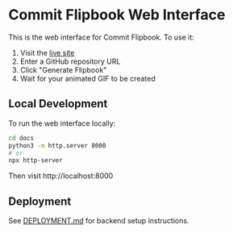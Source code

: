 # Commit Flipbook Web Interface

This is the web interface for Commit Flipbook. To use it:

1. Visit the [live site](https://twalichiewicz.github.io/commit-flipbook)
2. Enter a GitHub repository URL
3. Click "Generate Flipbook"
4. Wait for your animated GIF to be created

## Local Development

To run the web interface locally:

```bash
cd docs
python3 -m http.server 8000
# or
npx http-server
```

Then visit http://localhost:8000

## Deployment

See [DEPLOYMENT.md](../DEPLOYMENT.md) for backend setup instructions.